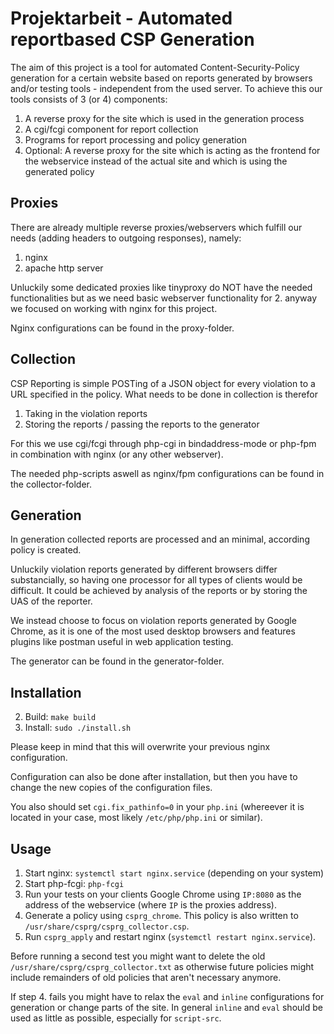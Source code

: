 # Projektarbeit - Automated reportbased CSP Generation
The aim of this project is a tool for automated Content-Security-Policy generation for a certain website based on reports generated by browsers and/or testing tools - independent from the used server. 
To achieve this our tools consists of 3 (or 4) components: 
 1. A reverse proxy for the site which is used in the generation process
 2. A cgi/fcgi component for report collection
 3. Programs for report processing and policy generation
 4. Optional: A reverse proxy for the site which is acting as the frontend for the webservice instead of the actual site and which is using the generated policy

## Proxies
There are already multiple reverse proxies/webservers which fulfill our needs (adding headers to outgoing responses), namely:
 1. nginx
 2. apache http server

Unluckily some dedicated proxies like tinyproxy do NOT have the needed functionalities but as we need basic webserver functionality for 2. anyway we focused on working with nginx for this project.

Nginx configurations can be found in the proxy-folder.

## Collection
CSP Reporting is simple POSTing of a JSON object for every violation to a URL specified in the policy. What needs to be done in collection is therefor 
 1. Taking in the violation reports
 2. Storing the reports / passing the reports to the generator

For this we use cgi/fcgi through php-cgi in bindaddress-mode or php-fpm in combination with nginx (or any other webserver).

The needed php-scripts aswell as nginx/fpm configurations can be found in the collector-folder.

## Generation
In generation collected reports are processed and an minimal, according policy is created.

Unluckily violation reports generated by different browsers differ substancially, so having one processor for all types of clients would be difficult. It could be achieved by analysis of the reports or by storing the UAS of the reporter.

We instead choose to focus on violation reports generated by Google Chrome, as it is one of the most used desktop browsers and features plugins like postman useful in web application testing.

The generator can be found in the generator-folder.

## Installation
  2. Build: `make build`
  3. Install: `sudo ./install.sh`

Please keep in mind that this will overwrite your previous nginx configuration.

Configuration can also be done after installation, but then you have to change the new copies of the configuration files.

You also should set `cgi.fix_pathinfo=0` in your `php.ini` (whereever it is located in your case, most likely `/etc/php/php.ini` or similar).

## Usage
 1. Start nginx: `systemctl start nginx.service` (depending on your system)
 2. Start php-fcgi: `php-fcgi`
 3. Run your tests on your clients Google Chrome using `IP:8080` as the address of the webservice (where `IP` is the proxies address).
 4. Generate a policy using `csprg_chrome`. This policy is also written to `/usr/share/csprg/csprg_collector.csp`.
 5. Run `csprg_apply` and restart nginx (`systemctl restart nginx.service`).

Before running a second test you might want to delete the old `/usr/share/csprg/csprg_collector.txt` as otherwise future policies might include remainders of old policies that aren't necessary anymore.

If step 4. fails you might have to relax the `eval` and `inline` configurations for generation or change parts of the site. In general `inline` and `eval` should be used as little as possible, especially for `script-src`.
